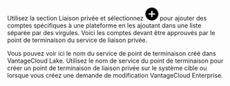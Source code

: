 Utilisez la section Liaison privée et sélectionnez ![Icône Plus pour ajouter un élément](Images/ebt1659745488877.svg) pour ajouter des comptes spécifiques à une plateforme en les ajoutant dans une liste séparée par des virgules. Voici les comptes devant être approuvés par le point de terminaison du service de liaison privée.

Vous pouvez voir ici le nom du service de point de terminaison créé dans VantageCloud Lake. Utilisez le nom de service du point de terminaison pour créer un point de terminaison de liaison privée sur le système cible ou lorsque vous créez une demande de modification VantageCloud Enterprise.

